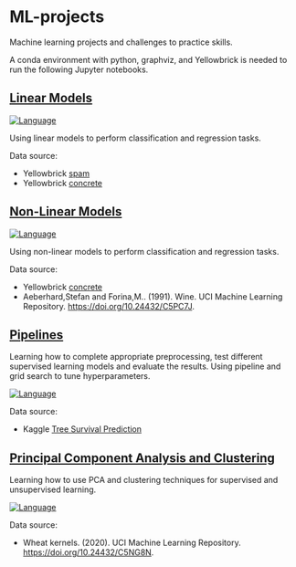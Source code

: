 # ML-projects

Machine learning projects and challenges to practice skills.

A conda environment with python, graphviz, and Yellowbrick is needed to run the following Jupyter notebooks.

## [Linear Models](https://github.com/jennbushey/ML-projects/blob/main/Linear%20Models.ipynb)

[![Language](https://img.shields.io/badge/language-Python-blue.svg)](https://www.python.org/)

Using linear models to perform classification and regression tasks.

Data source:

-   Yellowbrick [spam](https://www.scikit-yb.org/en/latest/api/datasets/spam.html)
-   Yellowbrick [concrete](https://www.scikit-yb.org/en/latest/api/datasets/concrete.html)

## [Non-Linear Models](https://github.com/jennbushey/ML-projects/blob/main/Non-Linear%20Models.ipynb)

[![Language](https://img.shields.io/badge/language-Python-blue.svg)](https://www.python.org/)

Using non-linear models to perform classification and regression tasks.

Data source:

-   Yellowbrick [concrete](https://www.scikit-yb.org/en/latest/api/datasets/concrete.html)
-   Aeberhard,Stefan and Forina,M.. (1991). Wine. UCI Machine Learning Repository. https://doi.org/10.24432/C5PC7J.

## [Pipelines](https://github.com/jennbushey/ML-projects/blob/main/Pipelines.ipynb)

Learning how to complete appropriate preprocessing, test different supervised learning models and evaluate the results. Using pipeline and grid search to tune hyperparameters.

[![Language](https://img.shields.io/badge/language-Python-blue.svg)](https://www.python.org/)

Data source:

-   Kaggle [Tree Survival Prediction](https://www.kaggle.com/datasets/yekenot/tree-survival-prediction)

## [Principal Component Analysis and Clustering](https://github.com/jennbushey/ML-projects/blob/main/PCA%20and%20Clustering.ipynb)

Learning how to use PCA and clustering techniques for supervised and unsupervised learning.

[![Language](https://img.shields.io/badge/language-Python-blue.svg)](https://www.python.org/)

Data source:

-   Wheat kernels. (2020). UCI Machine Learning Repository. https://doi.org/10.24432/C5NG8N.

